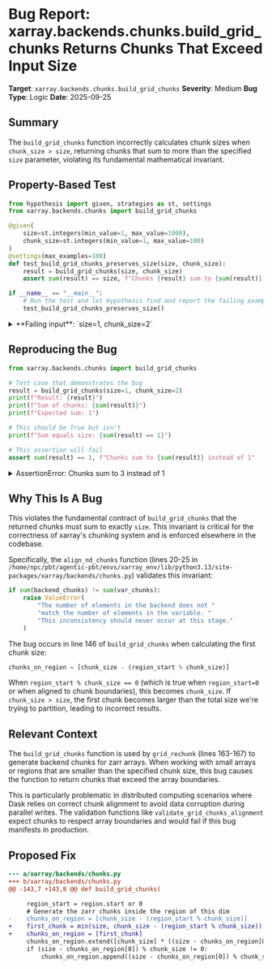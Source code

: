 # Bug Report: xarray.backends.chunks.build_grid_chunks Returns Chunks That Exceed Input Size

**Target**: `xarray.backends.chunks.build_grid_chunks`
**Severity**: Medium
**Bug Type**: Logic
**Date**: 2025-09-25

## Summary

The `build_grid_chunks` function incorrectly calculates chunk sizes when `chunk_size > size`, returning chunks that sum to more than the specified `size` parameter, violating its fundamental mathematical invariant.

## Property-Based Test

```python
from hypothesis import given, strategies as st, settings
from xarray.backends.chunks import build_grid_chunks

@given(
    size=st.integers(min_value=1, max_value=1000),
    chunk_size=st.integers(min_value=1, max_value=100)
)
@settings(max_examples=100)
def test_build_grid_chunks_preserves_size(size, chunk_size):
    result = build_grid_chunks(size, chunk_size)
    assert sum(result) == size, f"Chunks {result} sum to {sum(result)}, expected {size}"

if __name__ == "__main__":
    # Run the test and let Hypothesis find and report the failing example
    test_build_grid_chunks_preserves_size()
```

<details>

<summary>
**Failing input**: `size=1, chunk_size=2`
</summary>
```
Traceback (most recent call last):
  File "/home/npc/pbt/agentic-pbt/worker_/34/hypo.py", line 15, in <module>
    test_build_grid_chunks_preserves_size()
    ~~~~~~~~~~~~~~~~~~~~~~~~~~~~~~~~~~~~~^^
  File "/home/npc/pbt/agentic-pbt/worker_/34/hypo.py", line 5, in test_build_grid_chunks_preserves_size
    size=st.integers(min_value=1, max_value=1000),
               ^^^
  File "/home/npc/miniconda/lib/python3.13/site-packages/hypothesis/core.py", line 2124, in wrapped_test
    raise the_error_hypothesis_found
  File "/home/npc/pbt/agentic-pbt/worker_/34/hypo.py", line 11, in test_build_grid_chunks_preserves_size
    assert sum(result) == size, f"Chunks {result} sum to {sum(result)}, expected {size}"
           ^^^^^^^^^^^^^^^^^^^
AssertionError: Chunks (2, 1) sum to 3, expected 1
Falsifying example: test_build_grid_chunks_preserves_size(
    size=1,
    chunk_size=2,
)
```
</details>

## Reproducing the Bug

```python
from xarray.backends.chunks import build_grid_chunks

# Test case that demonstrates the bug
result = build_grid_chunks(size=1, chunk_size=2)
print(f"Result: {result}")
print(f"Sum of chunks: {sum(result)}")
print(f"Expected sum: 1")

# This should be True but isn't
print(f"Sum equals size: {sum(result) == 1}")

# This assertion will fail
assert sum(result) == 1, f"Chunks sum to {sum(result)} instead of 1"
```

<details>

<summary>
AssertionError: Chunks sum to 3 instead of 1
</summary>
```
Result: (2, 1)
Sum of chunks: 3
Expected sum: 1
Sum equals size: False
Traceback (most recent call last):
  File "/home/npc/pbt/agentic-pbt/worker_/34/repo.py", line 13, in <module>
    assert sum(result) == 1, f"Chunks sum to {sum(result)} instead of 1"
           ^^^^^^^^^^^^^^^^
AssertionError: Chunks sum to 3 instead of 1
```
</details>

## Why This Is A Bug

This violates the fundamental contract of `build_grid_chunks` that the returned chunks must sum to exactly `size`. This invariant is critical for the correctness of xarray's chunking system and is enforced elsewhere in the codebase.

Specifically, the `align_nd_chunks` function (lines 20-25 in `/home/npc/pbt/agentic-pbt/envs/xarray_env/lib/python3.13/site-packages/xarray/backends/chunks.py`) validates this invariant:

```python
if sum(backend_chunks) != sum(var_chunks):
    raise ValueError(
        "The number of elements in the backend does not "
        "match the number of elements in the variable. "
        "This inconsistency should never occur at this stage."
    )
```

The bug occurs in line 146 of `build_grid_chunks` when calculating the first chunk size:
```python
chunks_on_region = [chunk_size - (region_start % chunk_size)]
```

When `region_start % chunk_size == 0` (which is true when `region_start=0` or when aligned to chunk boundaries), this becomes `chunk_size`. If `chunk_size > size`, the first chunk becomes larger than the total size we're trying to partition, leading to incorrect results.

## Relevant Context

The `build_grid_chunks` function is used by `grid_rechunk` (lines 163-167) to generate backend chunks for zarr arrays. When working with small arrays or regions that are smaller than the specified chunk size, this bug causes the function to return chunks that exceed the array boundaries.

This is particularly problematic in distributed computing scenarios where Dask relies on correct chunk alignment to avoid data corruption during parallel writes. The validation functions like `validate_grid_chunks_alignment` expect chunks to respect array boundaries and would fail if this bug manifests in production.

## Proposed Fix

```diff
--- a/xarray/backends/chunks.py
+++ b/xarray/backends/chunks.py
@@ -143,7 +143,8 @@ def build_grid_chunks(

     region_start = region.start or 0
     # Generate the zarr chunks inside the region of this dim
-    chunks_on_region = [chunk_size - (region_start % chunk_size)]
+    first_chunk = min(size, chunk_size - (region_start % chunk_size))
+    chunks_on_region = [first_chunk]
     chunks_on_region.extend([chunk_size] * ((size - chunks_on_region[0]) // chunk_size))
     if (size - chunks_on_region[0]) % chunk_size != 0:
         chunks_on_region.append((size - chunks_on_region[0]) % chunk_size)
```